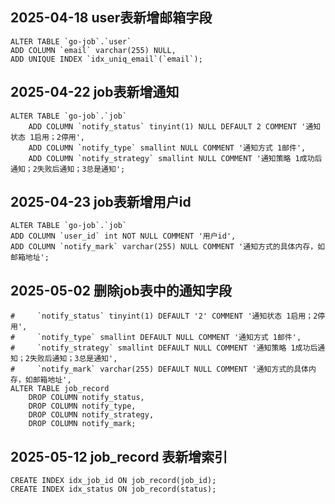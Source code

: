 ## 2025-04-18 user表新增邮箱字段

```mysql
ALTER TABLE `go-job`.`user` 
ADD COLUMN `email` varchar(255) NULL,
ADD UNIQUE INDEX `idx_uniq_email`(`email`);
```


## 2025-04-22 job表新增通知

```mysql
ALTER TABLE `go-job`.`job`
    ADD COLUMN `notify_status` tinyint(1) NULL DEFAULT 2 COMMENT '通知状态 1启用；2停用',
    ADD COLUMN `notify_type` smallint NULL COMMENT '通知方式 1邮件',
    ADD COLUMN `notify_strategy` smallint NULL COMMENT '通知策略 1成功后通知；2失败后通知；3总是通知';
```

## 2025-04-23 job表新增用户id

```mysql
ALTER TABLE `go-job`.`job` 
ADD COLUMN `user_id` int NOT NULL COMMENT '用户id',
ADD COLUMN `notify_mark` varchar(255) NULL COMMENT '通知方式的具体内存，如邮箱地址';
```

## 2025-05-02 删除job表中的通知字段

```mysql
#     `notify_status` tinyint(1) DEFAULT '2' COMMENT '通知状态 1启用；2停用',
#     `notify_type` smallint DEFAULT NULL COMMENT '通知方式 1邮件',
#     `notify_strategy` smallint DEFAULT NULL COMMENT '通知策略 1成功后通知；2失败后通知；3总是通知',
#     `notify_mark` varchar(255) DEFAULT NULL COMMENT '通知方式的具体内存，如邮箱地址',
ALTER TABLE job_record
    DROP COLUMN notify_status,
    DROP COLUMN notify_type,
    DROP COLUMN notify_strategy,
    DROP COLUMN notify_mark;
```

## 2025-05-12 job_record 表新增索引

```mysql
CREATE INDEX idx_job_id ON job_record(job_id);
CREATE INDEX idx_status ON job_record(status);
```

